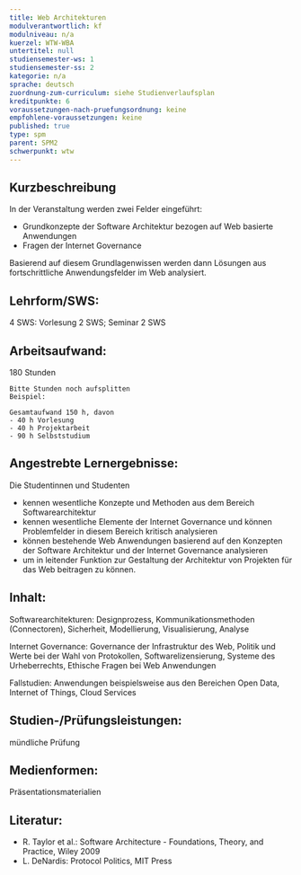 ```yaml
---
title: Web Architekturen 
modulverantwortlich: kf
modulniveau: n/a
kuerzel: WTW-WBA
untertitel: null
studiensemester-ws: 1
studiensemester-ss: 2
kategorie: n/a
sprache: deutsch
zuordnung-zum-curriculum: siehe Studienverlaufsplan
kreditpunkte: 6
voraussetzungen-nach-pruefungsordnung: keine
empfohlene-voraussetzungen: keine
published: true
type: spm
parent: SPM2
schwerpunkt: wtw
---
```


## Kurzbeschreibung
In der Veranstaltung werden zwei Felder eingeführt:

- Grundkonzepte der Software Architektur bezogen auf Web basierte Anwendungen
- Fragen der Internet Governance

Basierend auf diesem Grundlagenwissen werden dann Lösungen aus fortschrittliche Anwendungsfelder im Web analysiert.

## Lehrform/SWS: 
4 SWS: Vorlesung 2 SWS; Seminar 2 SWS

## Arbeitsaufwand: 
180 Stunden

~~~
Bitte Stunden noch aufsplitten
Beispiel:

Gesamtaufwand 150 h, davon 
- 40 h Vorlesung 
- 40 h Projektarbeit  
- 90 h Selbststudium 
~~~



## Angestrebte Lernergebnisse:
Die Studentinnen und Studenten
- kennen wesentliche Konzepte und Methoden aus dem Bereich Softwarearchitektur
- kennen wesentliche Elemente der Internet Governance und können Problemfelder in diesem Bereich kritisch analysieren
- können bestehende Web Anwendungen basierend auf den Konzepten der Software Architektur und der Internet Governance analysieren
- um in leitender Funktion zur Gestaltung der Architektur von Projekten für das Web beitragen zu können.

## Inhalt:
Softwarearchitekturen: Designprozess, Kommunikationsmethoden (Connectoren), Sicherheit, Modellierung, Visualisierung, Analyse

Internet Governance: Governance der Infrastruktur des Web, Politik und Werte bei der Wahl von Protokollen, Softwarelizensierung, Systeme des Urheberrechts, Ethische Fragen bei Web Anwendungen

Fallstudien: Anwendungen beispielsweise aus den Bereichen Open Data, Internet of Things, Cloud Services


## Studien-/Prüfungsleistungen:
mündliche Prüfung

## Medienformen:
Präsentationsmaterialien

## Literatur:
- R. Taylor et al.: Software Architecture - Foundations, Theory, and Practice, Wiley 2009
- L. DeNardis: Protocol Politics, MIT Press 
